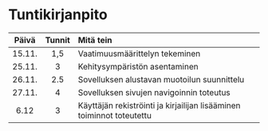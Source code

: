# Tuntikirjanpito #
| Päivä | Tunnit | Mitä tein |
|:-----:|:------:|:----------|
| 15.11. | 1,5 | Vaatimuusmäärittelyn tekeminen |
| 25.11. | 3   | Kehitysympäristön asentaminen |
| 26.11. | 2.5 | Sovelluksen alustavan muotoilun suunnittelu |
| 27.11. | 4   | Sovelluksen sivujen navigoinnin toteutus |
|  6.12  | 3   | Käyttäjän rekiströinti ja kirjailijan lisääminen toiminnot toteutettu|